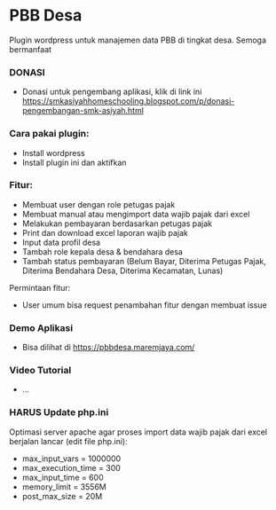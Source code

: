 # PBB Desa
Plugin wordpress untuk manajemen data PBB di tingkat desa.
Semoga bermanfaat

### DONASI
- Donasi untuk pengembang aplikasi, klik di link ini https://smkasiyahhomeschooling.blogspot.com/p/donasi-pengembangan-smk-asiyah.html

### Cara pakai plugin:
- Install wordpress
- Install plugin ini dan aktifkan

### Fitur:
- Membuat user dengan role petugas pajak
- Membuat manual atau mengimport data wajib pajak dari excel
- Melakukan pembayaran berdasarkan petugas pajak
- Print dan download excel laporan wajib pajak
- Input data profil desa
- Tambah role kepala desa & bendahara desa
- Tambah status pembayaran (Belum Bayar, Diterima Petugas Pajak, Diterima Bendahara Desa, Diterima Kecamatan, Lunas)

Permintaan fitur:
- User umum bisa request penambahan fitur dengan membuat issue

### Demo Aplikasi
- Bisa dilihat di https://pbbdesa.maremjaya.com/

### Video Tutorial 
- ...

### HARUS Update php.ini
Optimasi server apache agar proses import data wajib pajak dari excel berjalan lancar (edit file php.ini):
- max_input_vars = 1000000
- max_execution_time = 300
- max_input_time = 600
- memory_limit = 3556M
- post_max_size = 20M